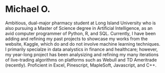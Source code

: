 # Michael O.
Ambitious, dual-major pharmacy student at Long Island University who is also pursuing a Master of Science degree in Artificial Intelligence, as an avid computer programmer of Python, R, and SQL. Currently, I have been adding and refining my past projects to showcase my works from the website, Kaggle, which do and do not involve machine learning techniques. I primarily specialze in data analystics in finance and healthcare; however, my year-long project has been analysizing and refining my many iterations of live-trading algorithms on platforms such as Webull and TD Ameritrade (recently). Proficient in Excel, Pinescript, MapleSoft, Javascript, and C++. 

